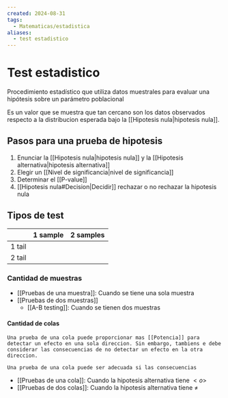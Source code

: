 ```yaml
---
created: 2024-08-31
tags:
  - Matematicas/estadistica
aliases:
  - test estadistico
---
```

# Test estadistico
Procedimiento estadístico que utiliza datos muestrales para evaluar una hipótesis sobre un parámetro poblacional

Es un valor que se muestra que tan cercano son los datos observados respecto a la distribucion esperada bajo la [[Hipotesis nula|hipotesis nula]].

## Pasos para una prueba de hipotesis
1. Enunciar la [[Hipotesis nula|hipotesis nula]] y la [[Hipotesis alternativa|hipotesis alternativa]]
2. Elegir un [[Nivel de significancia|nivel de significancia]]
3. Determinar el [[P-value]]
4. [[Hipotesis nula#Decision|Decidir]] rechazar o no rechazar la hipotesis nula

## Tipos de test

|        | 1 sample | 2 samples |
| ------ | -------- | --------- |
| 1 tail |          |           |
| 2 tail |          |           |
### Cantidad de muestras
- [[Pruebas de una muestra]]: Cuando se tiene una sola muestra
- [[Pruebas de dos muestras]]
	- [[A-B testing]]: Cuando se tienen dos muestras
#### Cantidad de colas
```ad-important
Una prueba de una cola puede proporcionar mas [[Potencia]] para detectar un efecto en una sola direccion. Sin embargo, tambiens e debe considerar las consecuencias de no detectar un efecto en la otra direccion.

Una prueba de una cola puede ser adecuada si las consecuencias 

```

- [[Pruebas de una cola]]: Cuando la hipotesis alternativa tiene $< o >$
- [[Pruebas de dos colas]]: Cuando la hipotesis alternativa tiene $\neq$



